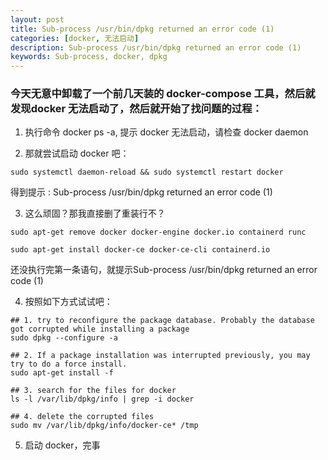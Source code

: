 ```yaml
---
layout: post  
title: Sub-process /usr/bin/dpkg returned an error code (1)  
categories: [docker, 无法启动]  
description: Sub-process /usr/bin/dpkg returned an error code (1)  
keywords: Sub-process, docker, dpkg  
---
```


### 今天无意中卸载了一个前几天装的 docker-compose 工具，然后就发现docker 无法启动了，然后就开始了找问题的过程：

1. 执行命令 docker ps -a, 提示 docker 无法启动，请检查 docker daemon

2. 那就尝试启动 docker 吧：  

```
sudo systemctl daemon-reload && sudo systemctl restart docker
```
得到提示 : Sub-process /usr/bin/dpkg returned an error code (1)  

3. 这么顽固？那我直接删了重装行不？

```
sudo apt-get remove docker docker-engine docker.io containerd runc

sudo apt-get install docker-ce docker-ce-cli containerd.io
```

还没执行完第一条语句，就提示Sub-process /usr/bin/dpkg returned an error code (1) 

4. 按照如下方式试试吧：

```
## 1. try to reconfigure the package database. Probably the database got corrupted while installing a package
sudo dpkg --configure -a

## 2. If a package installation was interrupted previously, you may try to do a force install.
sudo apt-get install -f

## 3. search for the files for docker
ls -l /var/lib/dpkg/info | grep -i docker

## 4. delete the corrupted files
sudo mv /var/lib/dpkg/info/docker-ce* /tmp
```

5. 启动 docker，完事